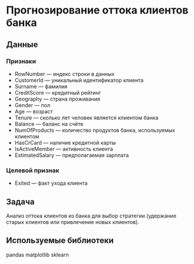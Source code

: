 # Прогнозирование оттока клиентов банка

## Данные

### Признаки
- RowNumber — индекс строки в данных
- CustomerId — уникальный идентификатор клиента
- Surname — фамилия
- CreditScore — кредитный рейтинг
- Geography — страна проживания
- Gender — пол
- Age — возраст
- Tenure — сколько лет человек является клиентом банка
- Balance — баланс на счёте
- NumOfProducts — количество продуктов банка, используемых клиентом
- HasCrCard — наличие кредитной карты
- IsActiveMember — активность клиента
- EstimatedSalary — предполагаемая зарплата

### Целевой признак
- Exited — факт ухода клиента


## Задача

Анализ оттока клиентов из банка для выбор стратегии (удержание старых клиентов или привлечение новых клиентов).

## Используемые библиотеки
pandas matplotlib sklearn 